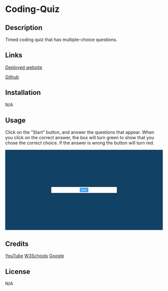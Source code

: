 # Coding-Quiz

## Description

Timed coding quiz that has multiple-choice questions.

## Links

[Deployed website]()

[Github]()


## Installation

N/A

## Usage

Click on the "Start" button, and answer the questions that appear. When you click on the correct answer, the box will turn green to show that you chose the correct choice. If the answer is wrong
the button will turn red.

![screenshot](assets/images/quizss.jpg)


## Credits

[YouTube](https://www.youtube.com)
[W3Schools](https://www.w3schools.com)
[Google](https://www.google.com)

## License

N/A
